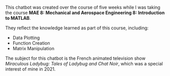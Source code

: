 
This chatbot was created over the course of five weeks while I was taking the course **MAE 8: Mechanical and Aerospace Engineering 8: Introduction to MATLAB**.

They reflect the knowledge learned as part of this course, including:

* Data Plotting
* Function Creation
* Matrix Manipulation

The subject for this chatbot is the French animated television show *Miraculous Ladybug: Tales of Ladybug and Chat Noir*, which was a special interest of mine in 2021.
